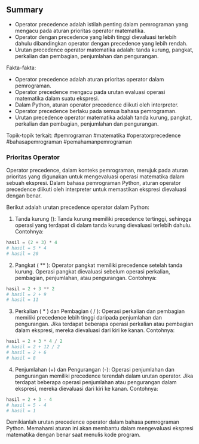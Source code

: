 ## Summary

- Operator precedence adalah istilah penting dalam pemrograman yang mengacu pada aturan prioritas operator matematika.
- Operator dengan precedence yang lebih tinggi dievaluasi terlebih dahulu dibandingkan operator dengan precedence yang lebih rendah.
- Urutan precedence operator matematika adalah: tanda kurung, pangkat, perkalian dan pembagian, penjumlahan dan pengurangan.

Fakta-fakta:
- Operator precedence adalah aturan prioritas operator dalam pemrograman.
- Operator precedence mengacu pada urutan evaluasi operasi matematika dalam suatu ekspresi.
- Dalam Python, aturan operator precedence diikuti oleh interpreter.
- Operator precedence berlaku pada semua bahasa pemrograman.
- Urutan precedence operator matematika adalah tanda kurung, pangkat, perkalian dan pembagian, penjumlahan dan pengurangan.

Topik-topik terkait: 
#pemrograman #matematika #operatorprecedence #bahasapemrograman #pemahamanpemrograman

### Prioritas Operator

Operator precedence, dalam konteks pemrograman, merujuk pada aturan prioritas yang digunakan untuk mengevaluasi operasi matematika dalam sebuah ekspresi. Dalam bahasa pemrograman Python, aturan operator precedence diikuti oleh interpreter untuk memastikan ekspresi dievaluasi dengan benar. 

Berikut adalah urutan precedence operator dalam Python:

1. Tanda kurung (): Tanda kurung memiliki precedence tertinggi, sehingga operasi yang terdapat di dalam tanda kurung dievaluasi terlebih dahulu. Contohnya:

```python
hasil = (2 + 3) * 4
# hasil = 5 * 4
# hasil = 20
```

2. Pangkat ( ** ): Operator pangkat memiliki precedence setelah tanda kurung. Operasi pangkat dievaluasi sebelum operasi perkalian, pembagian, penjumlahan, atau pengurangan. Contohnya:

```python
hasil = 2 + 3 ** 2
# hasil = 2 + 9
# hasil = 11
```

3. Perkalian ( * ) dan Pembagian ( / ): Operasi perkalian dan pembagian memiliki precedence lebih tinggi daripada penjumlahan dan pengurangan. Jika terdapat beberapa operasi perkalian atau pembagian dalam ekspresi, mereka dievaluasi dari kiri ke kanan. Contohnya:

```python
hasil = 2 + 3 * 4 / 2
# hasil = 2 + 12 / 2
# hasil = 2 + 6
# hasil = 8
```

4. Penjumlahan (+) dan Pengurangan (-): Operasi penjumlahan dan pengurangan memiliki precedence terendah dalam urutan operator. Jika terdapat beberapa operasi penjumlahan atau pengurangan dalam ekspresi, mereka dievaluasi dari kiri ke kanan. Contohnya:

```python
hasil = 2 + 3 - 4
# hasil = 5 - 4
# hasil = 1
```

Demikianlah urutan precedence operator dalam bahasa pemrograman Python. Memahami aturan ini akan membantu dalam mengevaluasi ekspresi matematika dengan benar saat menulis kode program.